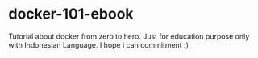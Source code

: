 # docker-101-ebook
Tutorial about docker from zero to hero. Just for education purpose only with Indonesian Language. I hope i can commitment :)


